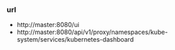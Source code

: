 ### url
* http://master:8080/ui
* http://master:8080/api/v1/proxy/namespaces/kube-system/services/kubernetes-dashboard